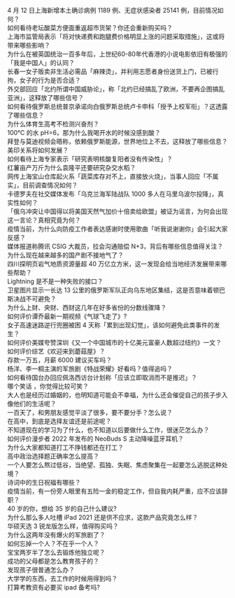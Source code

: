 4 月 12 日上海新增本土确诊病例 1189 例、无症状感染者 25141 例，目前情况如何？  
如何看待老坛酸菜方便面重返超市货架？你还会重新购买吗？  
上海市监管局表示「将对快递费和跑腿费价格明显上涨的问题采取措施」，这或将带来哪些影响？  
为什么在被英国统治一百多年后，上世纪60-80年代香港的小说电影依旧有极强的「我是中国人」的认同？  
长春一女子贩卖非生活必需品「麻辣烫」，并利用志愿者身份送货上门，已被行拘，女子的行为是否合适？  
外交部回应「北约所谓中国威胁论」，称「北约已经搞乱了欧洲，不要再企图搞乱亚洲」，这释放了哪些信号？  
如何看待俄罗斯总统普京承诺向白俄罗斯总统卢卡申科「授予上校军衔」？这透露了哪些信息？  
为什么体育生高考不检测兴奋剂？  
100℃ 的水 pH=6，那为什么我喝开水的时候没感到酸？  
拜登与莫迪视频会晤称，依赖俄罗斯能源，世界地位上不去，这释放了哪些信息？美印关系将如何发展？  
如何看待上海专家表示「研究表明核酸复阳者没有传染性」？  
红薯亩产万斤为什么袁隆平还要研究杂交水稻？  
网传上海宝山仓库起火系「蔬菜库存对不上，直接放火烧」，当事人回应「不属实」，目前调查情况如何？  
卡德罗夫在社交媒体发布「乌克兰海军陆战队 1000 多人在马里乌波尔投降」，真实性如何？  
「俄乌冲突让中国得以将美国天然气加价十倍卖给欧盟」被证为谣言，为何会出现这一言论？真相究竟为何？  
疫情当前，为什么向防疫工作者表达感谢时使用歌曲「听我说谢谢你」会引起大家反感？  
媒体报道称腾讯 CSIG 大裁员，拉会沟通赔偿 N+3，背后有哪些信息值得关注？  
为什么现在越来越多的国产剧不接地气了？  
四川探明页岩气地质资源量超 40 万亿立方米，这一发现会给当地经济发展带来哪些帮助？  
Lightning 是不是一种失败的接口？  
卫星图片显示一长达 13 公里的俄罗斯军队正向乌东地区集结，这是否意味着顿巴斯决战不可避免？  
为什么上财、央财、西财这几年在好多省份的分数线骤降？  
如何评价谭乔最新一期视频《气球飞走了》?  
女子高速迷路逆行兜圈被困 4 天称「累到出现幻觉」，该如何避免此类事件的发生？  
如何评价美媒夸赞深圳《又一个中国城市的十亿美元富豪人数超过纽约》一文？  
如何评价综艺《欢迎来到蘑菇屋》？  
存款一万五，月薪 6000 建议买车吗？  
杨洋、李一桐主演的军旅剧《特战荣耀》好看吗？值得追吗？  
如何看待国台办回应佩洛西访台计划称「应该立即取消而不是推迟」？  
哪个笑话 ，你觉得比较可笑？  
大人也是经历过婚姻的，也明知道可能会不幸福，为什么还会催促自己的孩子步入像他们的生活呢？  
一百天了，和男朋友感觉平淡了很多，要不要分手？怎么说？  
在高中，到底是选择友谊还是前途呢？  
不知道现在的学习为了什么，也不知道以后要做什么工作，很迷茫怎么办？  
如何评价漫步者 2022 年发布的 NeoBuds S 主动降噪蓝牙耳机？  
为什么大家都知道打工不挣钱都还在打工？  
高中政治选择题正确率怎么提高？  
一个人要怎么熬过低谷，当绝望、孤独、失眠、焦虑聚集在一起要怎么逃脱这种处境？  
诗词中的生日祝福有哪些？  
疫情当前，有一份旁人眼里有五险一金的稳定工作，但自我内耗严重，应不应该辞职？  
40 岁的你，想给 35 岁的自己什么建议?  
为什么那么多人吐槽 iPad 2021 还是供不应求，这款产品究竟怎么样？  
华硕天选 3 锐龙版怎么样，值得购买吗？  
为什么这两年没有爆火的军旅剧了？  
如何忘掉一个人？不在乎一个人？  
宝宝两岁半了怎么去锻炼他独立呢？  
成功的父母都是怎么教育孩子的？  
发现孩子很普通怎么办？  
大学学的东西，去工作的时候用得到吗？  
打算考教资有必要买 ipad 备考吗?  
